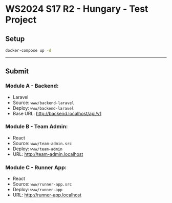 # WS2024 S17 R2 - Hungary - Test Project

## Setup

```sh
docker-compose up -d
```

---

## Submit

### Module A - Backend:

- Laravel
- Source: `www/backend-laravel`
- Deploy: `www/backend-laravel`
- Base URL: http://backend.localhost/api/v1

### Module B - Team Admin:

- React
- Source: `www/team-admin.src`
- Deploy: `www/team-admin`
- URL: http://team-admin.localhost

### Module C - Runner App:

- React
- Source: `www/runner-app.src`
- Deploy: `www/runner-app`
- URL: http://runner-app.localhost
